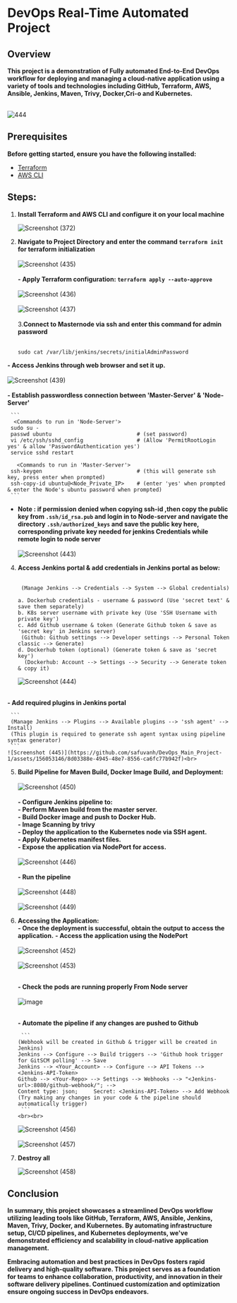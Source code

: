 # DevOps Real-Time Automated Project

## Overview

**This project is a demonstration of Fully automated End-to-End DevOps workflow for deploying and managing a cloud-native application using a variety of tools and technologies including GitHub, Terraform, AWS, Ansible, Jenkins, Maven, Trivy, Docker,Cri-o and Kubernetes.** <br><br>

![444](https://github.com/safuvanh/DevOps_Main_Project-1/assets/156053146/a06591b0-6dae-4ede-9f49-f2b1bbb81eff)





## Prerequisites

**Before getting started, ensure you have the following installed:**

- [Terraform](https://www.terraform.io/)
- [AWS CLI](https://aws.amazon.com/cli/)
  
## Steps:

1.  **Install Terraform and AWS CLI and configure it on your local machine**

    ![Screenshot (372)](https://github.com/safuvanh/DevOps_Main_Project-1/assets/156053146/223b743a-5382-4091-9157-00e16c775d59)

2. **Navigate to Project Directory and enter the command `terraform init` for terraform initialization**
     <br><br>
    ![Screenshot (435)](https://github.com/safuvanh/DevOps_Main_Project-1/assets/156053146/7e1352cd-439b-40b9-9458-f31a695ab5d8)
     <br><br>
  **- Apply Terraform configuration: `terraform apply --auto-approve`**
     <br><br>
    ![Screenshot (436)](https://github.com/safuvanh/DevOps_Main_Project-1/assets/156053146/f87d43c3-3663-4d13-8962-996ef577a92e)
     <br><br>
    ![Screenshot (437)](https://github.com/safuvanh/DevOps_Main_Project-1/assets/156053146/804f1a28-645a-4a80-8704-1740abf15d9f)
     <br><br>
3.**Connect to Masternode  via ssh and enter this command for admin password**<br><br>
                                                                    
     ```
     sudo cat /var/lib/jenkins/secrets/initialAdminPassword
     ```
  **- Access Jenkins through web browser and set it up.** <br><br>
   ![Screenshot (439)](https://github.com/safuvanh/DevOps_Main_Project-1/assets/156053146/398aefe8-45d3-475d-a678-3a7bf8f221ff)<br><br>
  **- Establish passwordless connection between 'Master-Server' & 'Node-Server'**

     ```
      <Commands to run in 'Node-Server'>
     sudo su -
     passwd ubuntu                           # (set password)
     vi /etc/ssh/sshd_config                 # (Allow 'PermitRootLogin yes' & allow 'PasswordAuthentication yes')
     service sshd restart

       <Commands to run in 'Master-Server'>
     ssh-keygen                              # (this will generate ssh key, press enter when prompted)
     ssh-copy-id ubuntu@<Node_Private_IP>    # (enter 'yes' when prompted & enter the Node's ubuntu password when prompted)
     ```
 - **Note : if permission denied when copying ssh-id ,then copy the public key from `.ssh/id_rsa.pub`  and login in to Node-server  and navigate the directory `.ssh/authorized_keys` and save the public key here, corresponding private key needed for jenkins Credentials while remote login to node server**
      <br><br>
   ![Screenshot (443)](https://github.com/safuvanh/DevOps_Main_Project-1/assets/156053146/fb425ae3-d0c1-4b79-8974-2473711d49c0)
 
4. **Access Jenkins portal & add credentials in Jenkins portal as below:** <br><br>
     ```
      (Manage Jenkins --> Credentials --> System --> Global credentials)

     a. Dockerhub credentials - username & password (Use 'secret text' & save them separately)
     b. K8s server username with private key (Use 'SSH Username with private key')
     c. Add Github username & token (Generate Github token & save as 'secret key' in Jenkins server)
      (Github: Github settings --> Developer settings --> Personal Token classic --> Generate)
     d. Dockerhub token (optional) (Generate token & save as 'secret key')
       (Dockerhub: Account --> Settings --> Security --> Generate token & copy it)

     ```
   ![Screenshot (444)](https://github.com/safuvanh/DevOps_Main_Project-1/assets/156053146/5e2b4080-163c-419b-b5e2-103cd993747a)<br><br>

 **- Add required plugins in Jenkins portal**
     
     ```
     (Manage Jenkins --> Plugins --> Available plugins --> 'ssh agent' --> Install)
     (This plugin is required to generate ssh agent syntax using pipeline syntax generator)
     ```
    ![Screenshot (445)](https://github.com/safuvanh/DevOps_Main_Project-1/assets/156053146/8d03388e-4945-48e7-8556-ca6fc77b942f)<br>
5. **Build Pipeline for Maven Build, Docker Image Build, and Deployment:** <br><br>
    ![Screenshot (450)](https://github.com/safuvanh/DevOps_Main_Project-1/assets/156053146/93b5e858-50da-4337-956b-c0d6dfda9670)
     <br><br>
    **- Configure Jenkins pipeline to:** <br>
      **- Perform Maven build from the master server.** <br>
      **- Build Docker image and push to Docker Hub.** <br>
      **- Image Scanning by trivy** <br>
      **- Deploy the application to the Kubernetes node via SSH agent.** <br>
      **- Apply Kubernetes manifest files.** <br>
      **- Expose the application via NodePort for access.** <br><br>
    ![Screenshot (446)](https://github.com/safuvanh/DevOps_Main_Project-1/assets/156053146/9d7b4bc3-4284-4569-9e05-7c08d2b0a4ad)<br><br>
  **- Run the pipeline** <br><br>
    ![Screenshot (448)](https://github.com/safuvanh/DevOps_Main_Project-1/assets/156053146/04b76049-9a1c-4974-89fa-c80d51c3c3fc)
      <br><br>
    ![Screenshot (449)](https://github.com/safuvanh/DevOps_Main_Project-1/assets/156053146/b457ccda-5f2a-45b7-9423-dc517d8fc0a5)<br>
6. **Accessing the Application:** <br>
    **- Once the deployment is successful, obtain the output to access the application.**
    **- Access the application using the NodePort** <br><br>
    ![Screenshot (452)](https://github.com/safuvanh/DevOps_Main_Project-1/assets/156053146/c57a0023-a9ab-446e-aa6b-220952be40a6)<br><br>
    ![Screenshot (453)](https://github.com/safuvanh/DevOps_Main_Project-1/assets/156053146/dfc957c9-0dd9-4b94-a0e7-127163049ca9)<br><br>

   **- Check the pods are running properly From Node server** <br><br>
    ![image](https://github.com/safuvanh/DevOps_Main_Project-1/assets/156053146/84b3dae5-2232-45a2-9690-c3ad066b2a96)<br><br>

       
    **- Automate the pipeline if any changes are pushed to Github**
   
        ```
       (Webhook will be created in Github & trigger will be created in Jenkins)
       Jenkins --> Configure --> Build triggers --> 'Github hook trigger for GitSCM polling' --> Save
       Jenkins --> <Your_Account> --> Configure --> API Tokens --> <Jenkins-API-Token>
       Github --> <Your-Repo> --> Settings --> Webhooks --> "<Jenkins-url>:8080/github-webhook/"; -->
       Content type: json;     Secret: <Jenkins-API-Token> --> Add Webhook
       (Try making any changes in your code & the pipeline should automatically trigger)
        ```
       <br><br>
    ![Screenshot (456)](https://github.com/safuvanh/DevOps_Main_Project-1/assets/156053146/f9545d91-564e-44d8-b65d-0775dd907c9e)
       <br><br>
    ![Screenshot (457)](https://github.com/safuvanh/DevOps_Main_Project-1/assets/156053146/ae5bd8b7-c963-4a71-b31f-d2d6a5b88dda)
       <br>
 8. **Destroy all**

    ![Screenshot (458)](https://github.com/safuvanh/DevOps_Main_Project-1/assets/156053146/1f486feb-8013-4251-8bec-b7137a935f9c)
   
  ## Conclusion

   **In summary, this project showcases a streamlined DevOps workflow utilizing leading tools like GitHub, Terraform, AWS, Ansible, Jenkins, Maven, Trivy, Docker, and Kubernetes. By automating infrastructure setup, CI/CD pipelines, and Kubernetes deployments, we've demonstrated efficiency and scalability in cloud-native application management.**
       <p>
   **Embracing automation and best practices in DevOps fosters rapid delivery and high-quality software. This project serves as a foundation for teams to enhance collaboration, productivity, and innovation in their software delivery pipelines. Continued customization and optimization ensure ongoing success in DevOps endeavors.**
   
  


       
  




      
     
 

  


   



